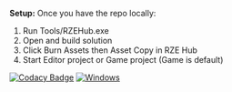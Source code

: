 **Setup:**
Once you have the repo locally:
1) Run Tools/RZEHub.exe
2) Open and build solution
3) Click Burn Assets then Asset Copy in RZE Hub
5) Start Editor project or Game project (Game is default)



[![Codacy Badge](https://api.codacy.com/project/badge/Grade/1e7ff76592894b2799776314e66f1f4d)](https://app.codacy.com/manual/b1nary0/RZE?utm_source=github.com&utm_medium=referral&utm_content=b1nary0/RZE&utm_campaign=Badge_Grade_Dashboard)
[![Windows ](https://github.com/b1nary0/RZE/actions/workflows/Windows.yml/badge.svg)](https://github.com/b1nary0/RZE/actions/workflows/Windows.yml)